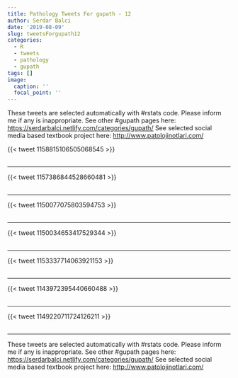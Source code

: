 ```yaml
---
title: Pathology Tweets For gupath - 12
author: Serdar Balci
date: '2019-08-09'
slug: tweetsForgupath12
categories:
  - R
  - tweets
  - pathology
  - gupath
tags: []
image:
  caption: ''
  focal_point: ''
---
```



These tweets are selected automatically with #rstats code. Please inform me if any is inappropriate.
See other #gupath pages here: https://serdarbalci.netlify.com/categories/gupath/ 
See selected social media based textbook project here: http://www.patolojinotlari.com/

{{< tweet 1158815106505068545 >}}
<br>
<br>
<hr>
{{< tweet 1157386844528660481 >}}
<br>
<br>
<hr>
{{< tweet 1150077075803594753 >}}
<br>
<br>
<hr>
{{< tweet 1150034653417529344 >}}
<br>
<br>
<hr>
{{< tweet 1153337714063921153 >}}
<br>
<br>
<hr>
{{< tweet 1143972395440660488 >}}
<br>
<br>
<hr>
{{< tweet 1149220711724126211 >}}
<br>
<br>
<hr>


These tweets are selected automatically with #rstats code. Please inform me if any is inappropriate.
See other #gupath pages here: https://serdarbalci.netlify.com/categories/gupath/ 
See selected social media based textbook project here: http://www.patolojinotlari.com/
